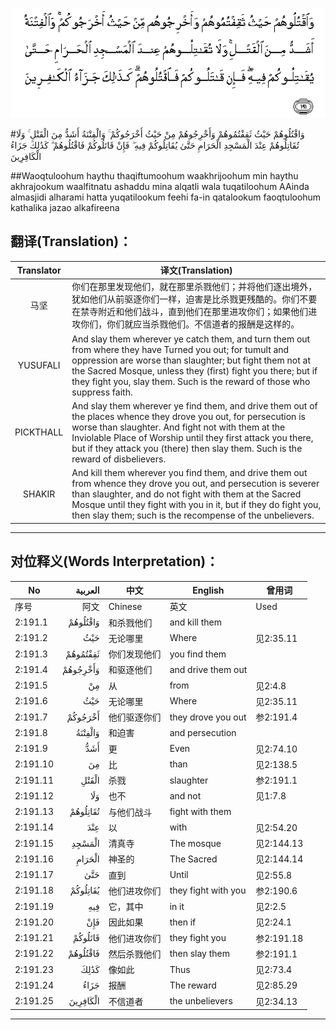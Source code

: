 ![002:191](images/002_191.gif)

#وَاقْتُلُوهُمْ حَيْثُ ثَقِفْتُمُوهُمْ وَأَخْرِجُوهُمْ مِنْ حَيْثُ أَخْرَجُوكُمْ ۚ وَالْفِتْنَةُ أَشَدُّ مِنَ الْقَتْلِ ۚ وَلَا تُقَاتِلُوهُمْ عِنْدَ الْمَسْجِدِ الْحَرَامِ حَتَّىٰ يُقَاتِلُوكُمْ فِيهِ ۖ فَإِنْ قَاتَلُوكُمْ فَاقْتُلُوهُمْ ۗ كَذَٰلِكَ جَزَاءُ الْكَافِرِينَ 

##Waoqtuloohum haythu thaqiftumoohum waakhrijoohum min haythu akhrajookum waalfitnatu ashaddu mina alqatli wala tuqatiloohum AAinda almasjidi alharami hatta yuqatilookum feehi fa-in qatalookum faoqtuloohum kathalika jazao alkafireena 

## 翻译(Translation)：

| Translator | 译文(Translation)                                            |
| :--------: | ------------------------------------------------------------ |
|    马坚    | 你们在那里发现他们，就在那里杀戮他们；并将他们逐出境外，犹如他们从前驱逐你们一样，迫害是比杀戮更残酷的。你们不要在禁寺附近和他们战斗，直到他们在那里进攻你们；如果他们进攻你们，你们就应当杀戮他们。不信道者的报酬是这样的。 |
|  YUSUFALI  | And slay them wherever ye catch them, and turn them out from where they have Turned you out; for tumult and oppression are worse than slaughter; but fight them not at the Sacred Mosque, unless they (first) fight you there; but if they fight you, slay them. Such is the reward of those who suppress faith. |
| PICKTHALL  | And slay them wherever ye find them, and drive them out of the places whence they drove you out, for persecution is worse than slaughter. And fight not with them at the Inviolable Place of Worship until they first attack you there, but if they attack you (there) then slay them. Such is the reward of disbelievers. |
|   SHAKIR   | And kill them wherever you find them, and drive them out from whence they drove you out, and persecution is severer than slaughter, and do not fight with them at the Sacred Mosque until they fight with you in it, but if they do fight you, then slay them; such is the recompense of the unbelievers. |

---

## 对位释义(Words Interpretation)：

| No   | العربية | 中文    | English | 曾用词 |
| ---- | ------: | ------- | ------- | ------ |
| 序号 |    阿文 | Chinese | 英文    | Used   |
| 2:191.1  | وَاقْتُلُوهُمْ | 和杀戮他们   | and kill them       |            |
| 2:191.2  | حَيْثُ      | 无论哪里     | Where               | 见2:35.11  |
| 2:191.3  | ثَقِفْتُمُوهُمْ | 你们发现他们 | you find them       |            |
| 2:191.4  | وَأَخْرِجُوهُمْ | 和驱逐他们   | and drive them out  |            |
| 2:191.5  | مِنْ       | 从           | from                | 见2:4.8    |
| 2:191.6  | حَيْثُ      | 无论哪里     | Where               | 见2:35.11  |
| 2:191.7  | أَخْرَجُوكُمْ  | 他们驱逐你们 | they drove you out  | 参2:191.4  |
| 2:191.8  | وَالْفِتْنَةُ  | 和迫害       | and persecution     |            |
| 2:191.9  | أَشَدُّ      | 更           | Even                | 见2:74.10  |
| 2:191.10 | مِنَ       | 比           | than                | 见2:138.5  |
| 2:191.11 | الْقَتْلِ    | 杀戮         | slaughter           | 参2:191.1  |
| 2:191.12 | وَلَا      | 也不         | and not             | 见1:7.8    |
| 2:191.13 | تُقَاتِلُوهُمْ | 与他们战斗   | fight with them     |            |
| 2:191.14 | عِنْدَ      | 以           | with                | 见2:54.20  |
| 2:191.15 | الْمَسْجِدِ   | 清真寺       | The mosque          | 见2:144.13 |
| 2:191.16 | الْحَرَامِ   | 神圣的       | The Sacred          | 见2:144.14 |
| 2:191.17 | حَتَّىٰ      | 直到         | Until               | 见2:55.8   |
| 2:191.18 | يُقَاتِلُوكُمْ | 他们进攻你们 | they fight with you | 参2:190.6  |
| 2:191.19 | فِيهِ      | 它，其中     | in it               | 见2:2.5    |
| 2:191.20 | فَإِنْ      | 因此如果     | then if             | 见2:24.1   |
| 2:191.21 | قَاتَلُوكُمْ  | 他们进攻你们 | they fight you      | 参2:191.18 |
| 2:191.22 | فَاقْتُلُوهُمْ | 然后杀戮他们 | then slay them      | 参2:191.1  |
| 2:191.23 | كَذَٰلِكَ     | 像如此       | Thus                | 见2:73.4   |
| 2:191.24 | جَزَاءُ     | 报酬         | The reward          | 见2:85.29  |
| 2:191.25 | الْكَافِرِينَ | 不信道者     | the unbelievers     | 见2:34.13  |

---

